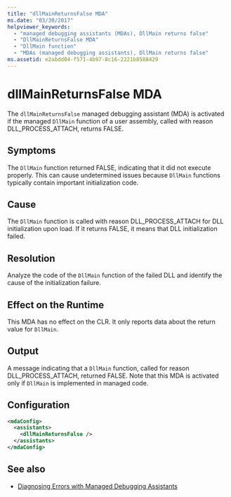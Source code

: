 ```yaml
---
title: "dllMainReturnsFalse MDA"
ms.date: "03/30/2017"
helpviewer_keywords: 
  - "managed debugging assistants (MDAs), DllMain returns false"
  - "DllMainReturnsFalse MDA"
  - "DllMain function"
  - "MDAs (managed debugging assistants), DllMain returns false"
ms.assetid: e2abdd04-f571-4b97-8c16-2221b8588429
---
```

# dllMainReturnsFalse MDA
The `dllMainReturnsFalse` managed debugging assistant (MDA) is activated if the managed `DllMain` function of a user assembly, called with reason DLL_PROCESS_ATTACH, returns FALSE.  
  
## Symptoms  
 The `DllMain` function returned FALSE, indicating that it did not execute properly. This can cause undetermined issues because `DllMain` functions typically contain important initialization code.  
  
## Cause  
 The `DllMain` function is called with reason DLL_PROCESS_ATTACH for DLL initialization upon load. If it returns FALSE, it means that DLL initialization failed.  
  
## Resolution  
 Analyze the code of the `DllMain` function of the failed DLL and identify the cause of the initialization failure.  
  
## Effect on the Runtime  
 This MDA has no effect on the CLR. It only reports data about the return value for `DllMain`.  
  
## Output  
 A message indicating that a `DllMain` function, called for reason DLL_PROCESS_ATTACH, returned FALSE. Note that this MDA is activated only if `DllMain` is implemented in managed code.  
  
## Configuration  
  
```xml  
<mdaConfig>  
  <assistants>  
    <dllMainReturnsFalse />  
  </assistants>  
</mdaConfig>  
```  
  
## See also

- [Diagnosing Errors with Managed Debugging Assistants](diagnosing-errors-with-managed-debugging-assistants.md)
